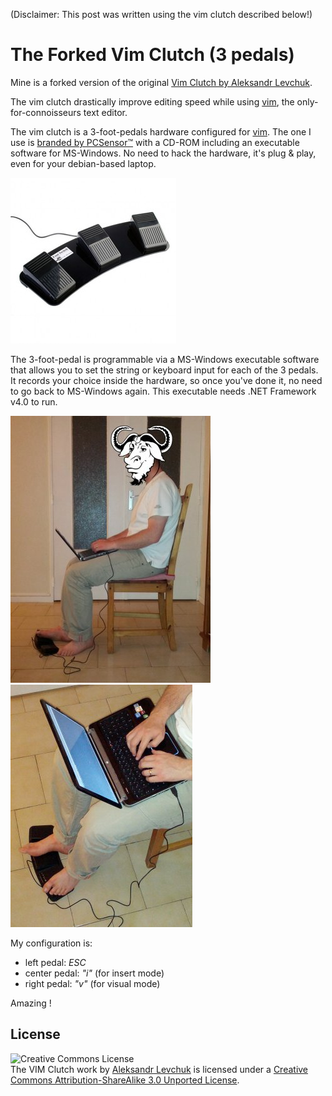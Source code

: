 (Disclaimer: This post was written using the vim clutch described below!)

The Forked Vim Clutch (3 pedals)
================================

Mine is a forked version of the original [Vim Clutch by Aleksandr Levchuk](https://github.com/alevchuk/vim-clutch/blob/master/README.md).

The vim clutch drastically improve editing speed while using [vim](http://www.vim.org/about.php), the only-for-connoisseurs text editor.

The vim clutch is a 3-foot-pedals hardware configured for [vim](http://www.vim.org/about.php). The one I use is [branded by PCSensor™](http://www.pcsensor.com/index.php?_a=viewProd&productId=55) with a CD-ROM including an executable software for MS-Windows. No need to hack the hardware, it's plug & play, even for your debian-based laptop.

<img src="https://github.com/ronanguilloux/writings/raw/master/public/vim-clutch-0.jpg" />

The 3-foot-pedal is programmable via a MS-Windows executable software that allows you to set the string or keyboard input for each of the 3 pedals. It records your choice inside the hardware, so once you've done it, no need to go back to MS-Windows again. This executable needs .NET Framework v4.0 to run.

<img src="https://github.com/ronanguilloux/writings/raw/master/public/vim-clutch-1.jpg" />

<img src="https://github.com/ronanguilloux/writings/raw/master/public/vim-clutch-2.jpg" />

My configuration is:

* left pedal: *ESC*
* center pedal: *"i"* (for insert mode)
* right pedal: *"v"* (for visual mode)

Amazing !

## License ##

<img alt="Creative Commons License"
style="border-width:0" src="http://i.creativecommons.org/l/by-sa/3.0/88x31.png"
 />
 <br /><span xmlns:dct="http://purl.org/dc/terms/" 
 href="http://purl.org/dc/dcmitype/Text" property="dct:title" 
 rel="dct:type">The VIM Clutch work</span> by <a 
 xmlns:cc="http://creativecommons.org/ns#" 
 href="https://github.com/alevchuk/vim-clutch" property="cc:attributionName" 
 rel="cc:attributionURL">Aleksandr Levchuk</a> is licensed under a <a 
 rel="license" href="http://creativecommons.org/licenses/by-sa/3.0/">Creative 
 Commons Attribution-ShareAlike 3.0 Unported License</a>.
